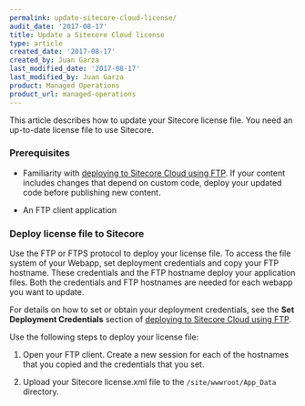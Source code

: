 ```yaml
---
permalink: update-sitecore-cloud-license/
audit_date: '2017-08-17'
title: Update a Sitecore Cloud license
type: article
created_date: '2017-08-17'
created_by: Juan Garza
last_modified_date: '2017-08-17'
last_modified_by: Juan Garza
product: Managed Operations
product_url: managed-operations
---
```


This article describes how to update your Sitecore license file. You need an
up-to-date license file to use Sitecore.

### Prerequisites

- Familiarity with [deploying to Sitecore Cloud using FTP](/support/how-to/deploy-to-sitecore-cloud-using-ftp). 
If your content includes changes that depend on custom code, deploy your updated code 
before publishing new content.

- An FTP client application

### Deploy license file to Sitecore

Use the FTP or FTPS protocol to deploy your license file. To access the file 
system of your Webapp, set deployment credentials and copy your 
FTP hostname. These credentials and the FTP hostname deploy your application 
files. Both the credentials and FTP hostnames are needed for each webapp you 
want to update. 

For details on how to set or obtain your deployment credentials, see the **Set 
Deployment Credentials** section of 
[deploying to Sitecore Cloud using FTP](/support/how-to/deploy-to-sitecore-cloud-using-ftp).

Use the following steps to deploy your license file:

1. Open your FTP client. Create a new session for each of the hostnames that 
you copied and the credentials that you set.

2. Upload your Sitecore license.xml file to the `/site/wwwroot/App_Data` directory.

